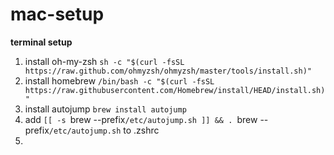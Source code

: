 # mac-setup

**terminal setup**
1. install oh-my-zsh `sh -c "$(curl -fsSL https://raw.github.com/ohmyzsh/ohmyzsh/master/tools/install.sh)"`
2. install homebrew `/bin/bash -c "$(curl -fsSL https://raw.githubusercontent.com/Homebrew/install/HEAD/install.sh)"`
3. install autojump `brew install autojump`
  3. add `[[ -s `brew --prefix`/etc/autojump.sh ]] && . `brew --prefix`/etc/autojump.sh` to .zshrc
4.  

